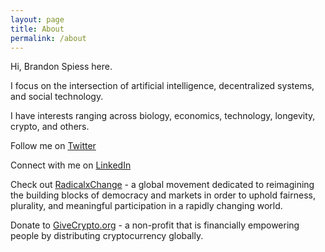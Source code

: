 ```yaml
---
layout: page
title: About
permalink: /about
---
```


Hi, Brandon Spiess here.

I focus on the intersection of artificial intelligence, decentralized systems, and social technology. 

I have interests ranging across biology, economics, technology, longevity, crypto, and others.


Follow me on [Twitter](https://twitter.com/brandonspiess)

Connect with me on [LinkedIn](https://www.linkedin.com/in/brandonspiess/)

Check out [RadicalxChange](https://www.radicalxchange.org/) - a global movement dedicated to reimagining the building blocks of democracy and markets in order to uphold fairness, plurality, and meaningful participation in a rapidly changing world.

Donate to [GiveCrypto.org](https://givecrypto.org/) - a non-profit that is financially empowering people by distributing cryptocurrency globally.
